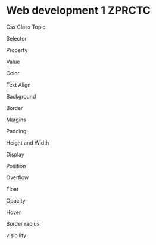 # Web development 1 ZPRCTC

Css Class Topic


  Selector
  
  Property
  
  Value


  Color
  
  Text Align
  
  Background
  
  Border
  
  Margins
  
  Padding
  
  Height and Width
  
  Display
  
  Position
  
  Overflow
  
  Float
  
  Opacity
  
  Hover
  
  Border radius
  
  visibility
